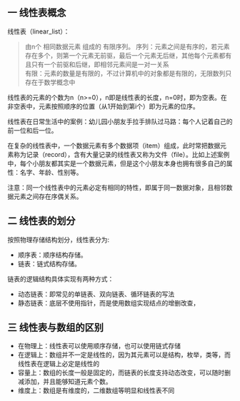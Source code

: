 ## 一 线性表概念 

线性表（linear_list）：
> 由n个 相同数据元素 组成的 有限序列。
> 序列：元素之间是有序的，若元素存在多个，则第一个元素无前驱，最后一个元素无后继，其他每个元素都有且只有一个前驱和后继，即相邻元素间是一对一关系  
> 有限：元素的数量是有限的，不过计算机中的对象都是有限的，无限数列只存在于数学概念中 

线性表的元素的个数为n（n>=0），n即是线性表的长度，n=0时，即为空表。在非空表中，元素按照顺序的位置（从1开始到第i个）即为元素的位序。  

线性表在日常生活中的案例：幼儿园小朋友手拉手排队过马路：每个人记着自己的前一位和后一位。  

在复杂的线性表中，一个数据元素有多个数据项（item）组成，此时常把数据元素称为记录（record），含有大量记录的线性表又称为文件（file）。比如上述案例中，每个小朋友都其实是一个数据元素，但是这个小朋友本身也拥有很多自己的属性：名字、年龄、性别等。

注意：同一个线性表中的元素必定有相同的特性，即属于同一数据对象，且相邻数据元素之间存在序偶关系。

## 二 线性表的划分

按照物理存储结构划分，线性表分为:
- 顺序表：顺序结构存储。
- 链表：链式结构存储。

链表的逻辑结构具体实现有两种方式：
- 动态链表：即常见的单链表、双向链表、循环链表的写法
- 静态链表：底层不使用指针，而是使用数组实现结点的增删改查，

## 三 线性表与数组的区别

- 在物理上：线性表可以使用顺序存储，也可以使用链式存储
- 在逻辑上：数组并不一定是线性的，因为其元素可以是结构，枚举，类等，而线性表在逻辑上必定是线性的
- 容量上：数组的长度一般是固定的，而链表的长度支持动态改变，可以随时删减添加，并且能够知道元素个数。
- 维度上：数组是有维度的，二维数组等明显和线性表不同